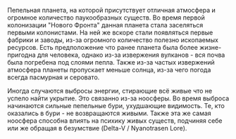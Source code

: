 Пепельная планета, на которой присутствует отличная атмосфера и огромное количество паукообразных существ. Во время первой колонизации "Нового Фронта" данная планета стала заселяться первыми колонистами. На ней же вскоре стали появляться первые фабрики и заводы, из-за огромного количество полезно ископаемых ресурсов. Есть предположение что ранее планета была более жизне-пригодна для человека, однако из-за извержения вулканов - вся почва была погребена под слоями пепла. Также из-за частых извержений атмосфера планеты пропускает меньше солнца, из-за чего погода всегда пасмурная и серовато.

Иногда случаются выбросы энергии, стирающие всё живые что не успело найти укрытие. Это связанно из-за ноосферы. 
Во время выброса начинаются сильные пепельные бури, ухудшающие видимость. Те, кто оказались в бури - не возвращаются живыми.
Также эта же самая ноосфера способна влиять на психику живых существ, подчиняя себе или же обращая в безумствие (Delta-V / Nyanotrasen Lore).
